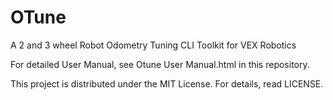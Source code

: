 # OTune
A 2 and 3 wheel Robot Odometry Tuning CLI Toolkit for VEX Robotics

For detailed User Manual, see Otune User Manual.html in this repository. 

This project is distributed under the MIT License. For details, read LICENSE. 
